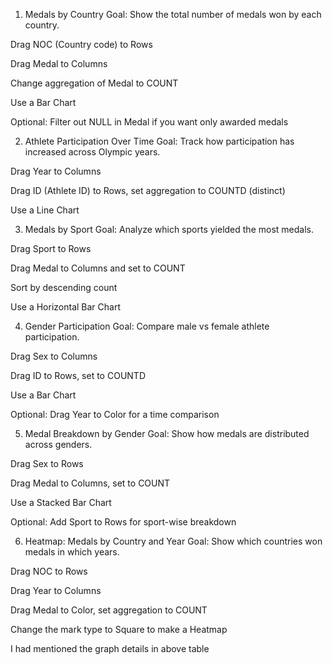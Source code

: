 1. Medals by Country
Goal: Show the total number of medals won by each country.

Drag NOC (Country code) to Rows

Drag Medal to Columns

Change aggregation of Medal to COUNT

Use a Bar Chart

Optional: Filter out NULL in Medal if you want only awarded medals

2. Athlete Participation Over Time
Goal: Track how participation has increased across Olympic years.

Drag Year to Columns

Drag ID (Athlete ID) to Rows, set aggregation to COUNTD (distinct)

Use a Line Chart

3. Medals by Sport
Goal: Analyze which sports yielded the most medals.

Drag Sport to Rows

Drag Medal to Columns and set to COUNT

Sort by descending count

Use a Horizontal Bar Chart

4. Gender Participation
Goal: Compare male vs female athlete participation.

Drag Sex to Columns

Drag ID to Rows, set to COUNTD

Use a Bar Chart

Optional: Drag Year to Color for a time comparison

5. Medal Breakdown by Gender
Goal: Show how medals are distributed across genders.

Drag Sex to Rows

Drag Medal to Columns, set to COUNT

Use a Stacked Bar Chart

Optional: Add Sport to Rows for sport-wise breakdown

6. Heatmap: Medals by Country and Year
Goal: Show which countries won medals in which years.

Drag NOC to Rows

Drag Year to Columns

Drag Medal to Color, set aggregation to COUNT

Change the mark type to Square to make a Heatmap

I had mentioned the graph details in above table
